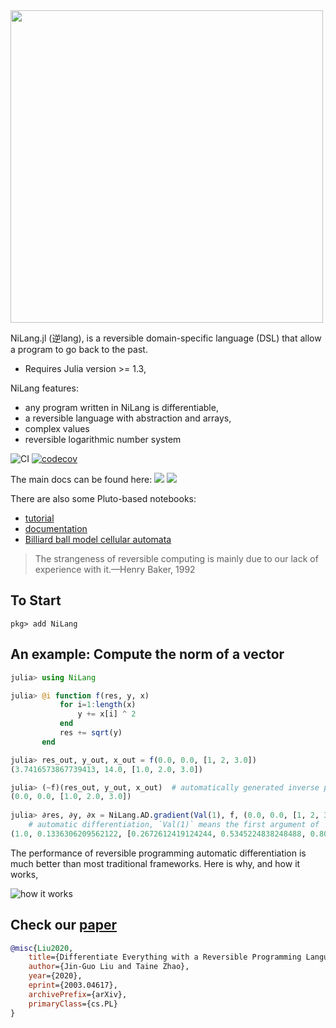 <img src="docs/src/asset/logo3.png" width=500px/>

NiLang.jl (逆lang), is a reversible domain-specific language (DSL) that allow a program to go back to the past.

* Requires Julia version >= 1.3,

NiLang features:

* any program written in NiLang is differentiable,
* a reversible language with abstraction and arrays,
* complex values
* reversible logarithmic number system

![CI](https://github.com/GiggleLiu/NiLang.jl/workflows/CI/badge.svg)
[![codecov](https://codecov.io/gh/GiggleLiu/NiLang.jl/branch/master/graph/badge.svg?token=th86D4USSX)](https://codecov.io/gh/GiggleLiu/NiLang.jl)

The main docs can be found here:
[![](https://img.shields.io/badge/docs-stable-blue.svg)](https://giggleliu.github.io/NiLang.jl/stable/)
[![](https://img.shields.io/badge/docs-dev-blue.svg)](https://giggleliu.github.io/NiLang.jl/dev/)

There are also some Pluto-based notebooks:
* [tutorial](https://giggleliu.github.io/NiLang.jl/dev/notebooks/basic.html)
* [documentation](https://giggleliu.github.io/NiLang.jl/dev/notebooks/documentation.html)
* [Billiard ball model cellular automata](https://giggleliu.github.io/NiLang.jl/dev/notebooks/margolus.html)

> The strangeness of reversible computing is mainly due to
> our lack of experience with it.—Henry Baker, 1992

## To Start
```
pkg> add NiLang
```

## An example: Compute the norm of a vector
```julia
julia> using NiLang

julia> @i function f(res, y, x)
           for i=1:length(x)
               y += x[i] ^ 2
           end
           res += sqrt(y)
       end

julia> res_out, y_out, x_out = f(0.0, 0.0, [1, 2, 3.0])
(3.7416573867739413, 14.0, [1.0, 2.0, 3.0])

julia> (~f)(res_out, y_out, x_out)  # automatically generated inverse program.
(0.0, 0.0, [1.0, 2.0, 3.0])
        
julia> ∂res, ∂y, ∂x = NiLang.AD.gradient(Val(1), f, (0.0, 0.0, [1, 2, 3.0])) 
    # automatic differentiation, `Val(1)` means the first argument of `f` is the loss.
(1.0, 0.1336306209562122, [0.2672612419124244, 0.5345224838248488, 0.8017837257372732])
```

The performance of reversible programming automatic differentiation is much better than most traditional frameworks. Here is why, and how it works,

![how it works](docs/src/asset/adprog.png)

## Check our [paper](https://arxiv.org/abs/2003.04617)

```bibtex
@misc{Liu2020,
    title={Differentiate Everything with a Reversible Programming Language},
    author={Jin-Guo Liu and Taine Zhao},
    year={2020},
    eprint={2003.04617},
    archivePrefix={arXiv},
    primaryClass={cs.PL}
}
```
